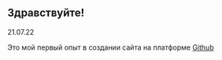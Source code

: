 ## Здравствуйте!
21.07.22

Это мой первый опыт в создании сайта на платформе [Github](https://github.com)
